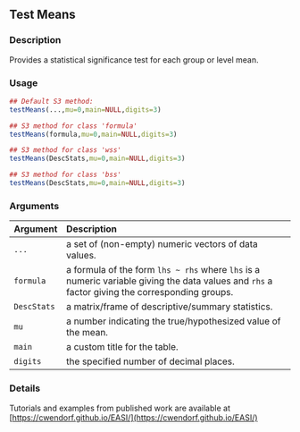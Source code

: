 ## Test Means

### Description

Provides a statistical significance test for each group or level mean.

### Usage

```r
## Default S3 method:
testMeans(...,mu=0,main=NULL,digits=3)

## S3 method for class 'formula'
testMeans(formula,mu=0,main=NULL,digits=3)

## S3 method for class 'wss'
testMeans(DescStats,mu=0,main=NULL,digits=3)

## S3 method for class 'bss'
testMeans(DescStats,mu=0,main=NULL,digits=3)
```

### Arguments

Argument | Description
:-- | :--
```...``` | a set of (non-empty) numeric vectors of data values.
```formula``` | a formula of the form `lhs ~ rhs` where `lhs` is a numeric variable giving the data values and `rhs` a factor giving the corresponding groups.
```DescStats``` | a matrix/frame of descriptive/summary statistics.
```mu``` | a number indicating the true/hypothesized value of the mean.
```main``` | a custom title for the table.
```digits``` | the specified number of decimal places.

### Details

Tutorials and examples from published work are available at [https://cwendorf.github.io/EASI/](https://cwendorf.github.io/EASI/) 
